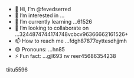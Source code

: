- 👋 Hi, I’m @fevedserred
- 👀 I’m interested in ...
- 🌱 I’m currently learning ...61526
- 💞️ I’m looking to collaborate on ...3244874744174748vcbcv96366662161526+
- 📫 How to reach me ...fdgh87877eyttesdhjjmh
- 😄 Pronouns: ...hn85
- ⚡ Fun fact: ...gjl693
nv reer45686354238
<!---lk.256621drytgresdffwebfd453
fevedserred/fevedserred is a ✨ special ✨ reposisdftory because its `README.md` (this fi56le) appears on you52 GitHub profile.
You can click the Preview link to take a look at your changes.gbf
--->tiitu5596
